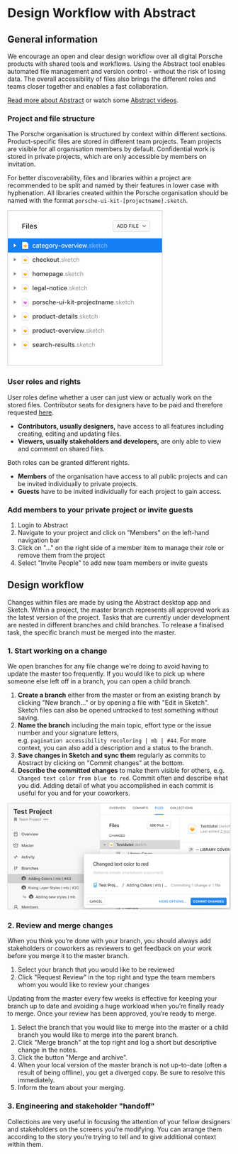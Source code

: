 # Design Workflow with Abstract

## General information 
We encourage an open and clear design workflow over all digital Porsche products with shared tools and workflows. Using the Abstract tool enables automated file management and version control - without the risk of losing data. The overall accessibility of files also brings the different roles and teams closer together and enables a fast collaboration.

[Read more about Abstract](https://www.goabstract.com/how-it-works/) or watch some [Abstract videos](https://vimeo.com/goabstract).

### Project and file structure
The Porsche organisation is structured by context within different sections. Product-specific files are stored in different team projects. Team projects are visible for all organisation members by default. Confidential work is stored in private projects, which are only accessible by members on invitation.

For better discoverability, files and libraries within a project are recommended to be split and named by their features in lower case with hyphenation. All libraries created within the Porsche organisation should be named with the format `porsche-ui-kit-[projectname].sketch`.

![Abstract file structure](../../assets/web/abstract-filestructure.png)

### User roles and rights
User roles define whether a user can just view or actually work on the stored files. Contributor seats for designers have to be paid and therefore requested [here](http://eepurl.com/gnOIXD).
- **Contributors, usually designers,** have access to all features including creating, editing and updating files.
- **Viewers, usually stakeholders and developers,** are only able to view and comment on shared files.

Both roles can be granted different rights. 
- **Members** of the organisation have access to all public projects and can be invited individually to private projects.
- **Guests** have to be invited individually for each project to gain access.

### Add members to your private project or invite guests
1. Login to Abstract
2. Navigate to your project and click on "Members" on the left-hand navigation bar
3. Click on "..." on the right side of a member item to manage their role or remove them from the project
4. Select "Invite People" to add new team members or invite guests

## Design workflow
Changes within files are made by using the Abstract desktop app and Sketch. Within a project, the master branch represents all approved work as the latest version of the project. Tasks that are currently under development are nested in different branches and child branches. To release a finalised task, the specific branch must be merged into the master.

### 1. Start working on a change
We open branches for any file change we're doing to avoid having to update the master too frequently. If you would like to pick up where someone else left off in a branch, you can open a child branch.

1. **Create a branch** either from the master or from an existing branch by clicking "New branch..." or by opening a file with "Edit in Sketch". Sketch files can also be opened untracked to test something without saving.
2. **Name the branch** including the main topic, effort type or the issue number and your signature letters,  
e.g. `pagination accessibility recoloring | mb | #44`. For more context, you can also add a description and a status to the branch.
4. **Save changes in Sketch and sync them** regularly as commits to Abstract by clicking on "Commit changes" at the bottom. 
5. **Describe the committed changes** to make them visible for others, e.g. `Changed text color from blue to red`. Commit often and describe what you did. Adding detail of what you accomplished in each commit is useful for you and for your coworkers.

![Abstract branches](../../assets/web/abstract-branches.png)

### 2. Review and merge changes
When you think you’re done with your branch, you should always add stakeholders or coworkers as reviewers to get feedback on your work before you merge it to the master branch.

1. Select your branch that you would like to be reviewed
2. Click "Request Review" in the top right and type the team members whom you would like to review your changes

Updating from the master every few weeks is effective for keeping your branch up to date and avoiding a huge workload when you’re finally ready to merge. Once your review has been approved, you’re ready to merge.

1. Select the branch that you would like to merge into the master or a child branch you would like to merge into the parent branch.
2. Click "Merge branch" at the top right and log a short but descriptive change in the notes.
3. Click the button "Merge and archive".
4. When your local version of the master branch is not up-to-date (often a result of being offline), you get a diverged copy. Be sure to resolve this immediately.
5. Inform the team about your merging.

### 3. Engineering and stakeholder "handoff"
Collections are very useful in focusing the attention of your fellow designers and stakeholders on the screens you’re modifying. You can arrange them according to the story you’re trying to tell and to give additional context within them.
